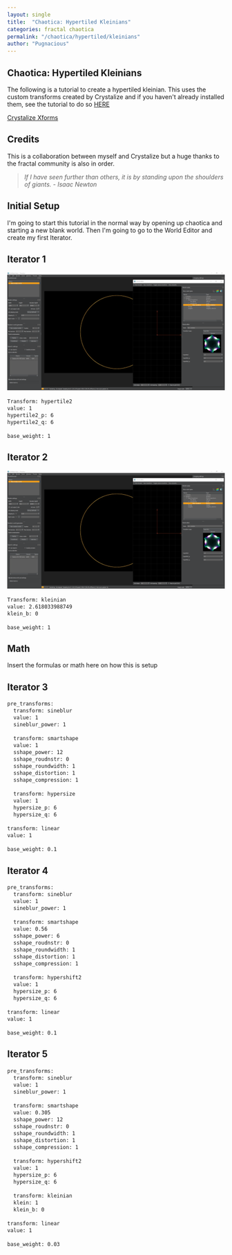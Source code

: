 ```yaml
---
layout: single
title:  "Chaotica: Hypertiled Kleinians"
categories: fractal chaotica
permalink: "/chaotica/hypertiled/kleinians"
author: "Pugnacious"
---
```


## Chaotica: Hypertiled Kleinians

The following is a tutorial to create a hypertiled kleinian.  This uses the custom transforms created by Crystalize and if you haven't already installed them, see the tutorial to do so [HERE][crystalize]

[Crystalize Xforms][crystalize]

## Credits

This is a collaboration between myself and Crystalize but a huge thanks to the fractal community is also in order.

> *If I have seen further than others, it is by standing upon the shoulders of giants.  - Isaac Newton*

## Initial Setup

I'm going to start this tutorial in the normal way by opening up chaotica and starting a new blank world.  Then I'm going to go to the World Editor and create my first Iterator.


## Iterator 1

[![Iterator 1](/assets/images/chaotica-hypertiled-kleinian/chaotica_i6PRLLkuvE.png)](/assets/images/chaotica-hypertiled-kleinian/chaotica_i6PRLLkuvE.png)

    Transform: hypertile2
    value: 1
    hypertile2_p: 6
    hypertile2_q: 6

    base_weight: 1

## Iterator 2

[![Iterator 2](/assets/images/chaotica-hypertiled-kleinian/chaotica_i6PRLLkuvE.png)](/assets/images/chaotica-hypertiled-kleinian/chaotica_i6PRLLkuvE.png)

    Transform: kleinian
    value: 2.618033988749
    klein_b: 0

    base_weight: 1

## Math

Insert the formulas or math here on how this is setup

## Iterator 3

    pre_transforms:
      transform: sineblur
      value: 1
      sineblur_power: 1

      transform: smartshape
      value: 1
      sshape_power: 12
      sshape_roudnstr: 0
      sshape_roundwidth: 1
      sshape_distortion: 1
      sshape_compression: 1

      transform: hypersize
      value: 1
      hypersize_p: 6
      hypersize_q: 6

    transform: linear
    value: 1

    base_weight: 0.1

## Iterator 4

    pre_transforms:
      transform: sineblur
      value: 1
      sineblur_power: 1

      transform: smartshape
      value: 0.56
      sshape_power: 6
      sshape_roudnstr: 0
      sshape_roundwidth: 1
      sshape_distortion: 1
      sshape_compression: 1

      transform: hypershift2
      value: 1
      hypersize_p: 6
      hypersize_q: 6

    transform: linear
    value: 1

    base_weight: 0.1

## Iterator 5

    pre_transforms:
      transform: sineblur
      value: 1
      sineblur_power: 1

      transform: smartshape
      value: 0.305
      sshape_power: 12
      sshape_roudnstr: 0
      sshape_roundwidth: 1
      sshape_distortion: 1
      sshape_compression: 1

      transform: hypershift2
      value: 1
      hypersize_p: 6
      hypersize_q: 6

      transform: kleinian
      klein: 1
      klein_b: 0

    transform: linear
    value: 1

    base_weight: 0.03    


[crystalize]: https://blog.pugnacious.site/chaotica/crystalize/xforms
